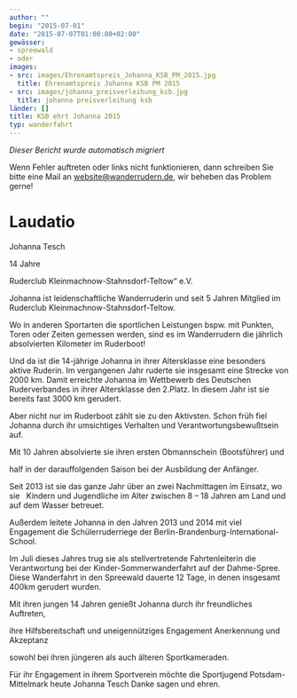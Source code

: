 ```yaml
---
author: ""
begin: "2015-07-01"
date: "2015-07-07T01:00:00+02:00"
gewässer:
- spreewald
- oder
images:
- src: images/Ehrenamtspreis_Johanna_KSB_PM_2015.jpg
  title: Ehrenamtspreis Johanna KSB PM 2015
- src: images/johanna_preisverleihung_ksb.jpg
  title: johanna preisverleihung ksb
länder: []
title: KSB ehrt Johanna 2015
typ: wanderfahrt
---
```



*Dieser Bericht wurde automatisch migriert*

Wenn Fehler auftreten oder links nicht funktionieren, dann schreiben Sie bitte eine Mail an website@wanderrudern.de, wir beheben das Problem gerne!



# Laudatio


Johanna Tesch

14 Jahre

Ruderclub Kleinmachnow-Stahnsdorf-Teltow“ e.V.

Johanna ist leidenschaftliche Wanderruderin und seit 5 Jahren Mitglied im Ruderclub Kleinmachnow-Stahnsdorf-Teltow.

Wo in anderen Sportarten die sportlichen Leistungen bspw. mit Punkten, Toren oder Zeiten gemessen werden, sind es im Wanderrudern die jährlich absolvierten Kilometer im Ruderboot!

Und da ist die 14-jährige Johanna in ihrer Altersklasse eine besonders aktive Ruderin. Im vergangenen Jahr ruderte sie insgesamt eine Strecke von 2000 km. Damit erreichte Johanna im Wettbewerb des Deutschen Ruderverbandes in ihrer Altersklasse den 2.Platz. In diesem Jahr ist sie bereits fast 3000 km gerudert.

Aber nicht nur im Ruderboot zählt sie zu den Aktivsten. Schon früh fiel Johanna durch ihr umsichtiges Verhalten und Verantwortungsbewußtsein auf.

Mit 10 Jahren absolvierte sie ihren ersten Obmannschein (Bootsführer) und

half in der darauffolgenden Saison bei der Ausbildung der Anfänger.

Seit 2013 ist sie das ganze Jahr über an zwei Nachmittagen im Einsatz, wo sie   Kindern und Jugendliche im Alter zwischen 8 – 18 Jahren am Land und auf dem Wasser betreuet.

Außerdem leitete Johanna in den Jahren 2013 und 2014 mit viel Engagement die Schülerruderriege der Berlin-Brandenburg-International-School.

Im Juli dieses Jahres trug sie als stellvertretende Fahrtenleiterin die Verantwortung bei der Kinder-Sommerwanderfahrt auf der Dahme-Spree. Diese Wanderfahrt in den Spreewald dauerte 12 Tage, in denen insgesamt 400km gerudert wurden.

Mit ihren jungen 14 Jahren genießt Johanna durch ihr freundliches Auftreten,

ihre Hilfsbereitschaft und uneigennütziges Engagement Anerkennung und Akzeptanz

sowohl bei ihren jüngeren als auch älteren Sportkameraden.

Für ihr Engagement in ihrem Sportverein möchte die Sportjugend Potsdam-Mittelmark heute Johanna Tesch Danke sagen und ehren.